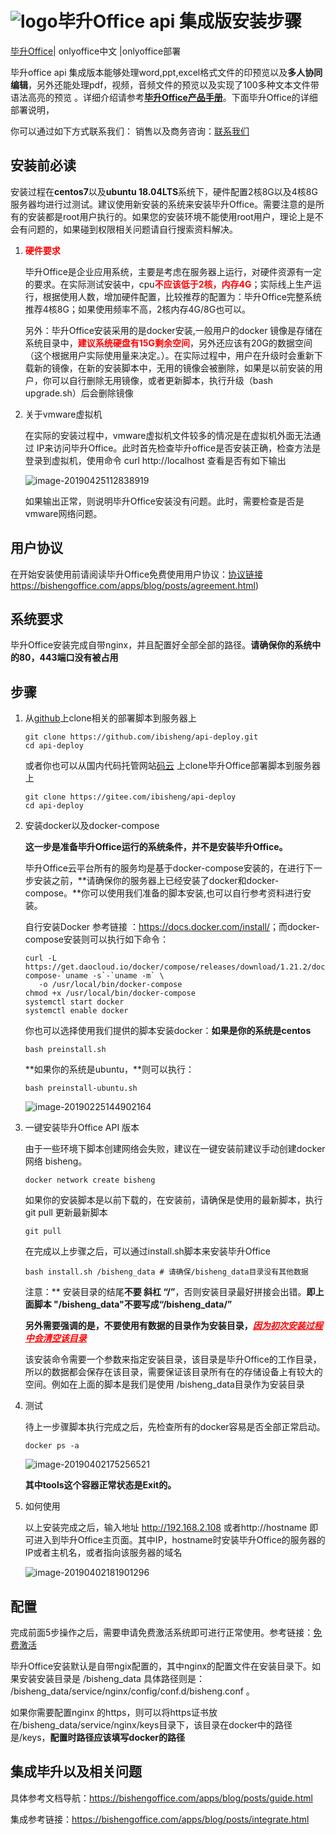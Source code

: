 

# ![logo](https://bisheng-public.oss-cn-zhangjiakou.aliyuncs.com/resource/favicon.ico)毕升Office api 集成版安装步骤

[毕升Office](https://bishengoffice.com)| onlyoffice中文 |onlyoffice部署

毕升office api 集成版本能够处理word,ppt,excel格式文件的印预览以及**多人协同编辑**，另外还能处理pdf，视频，音频文件的预览以及实现了100多种文本文件带语法高亮的预览 。详细介绍请参考[**毕升Office产品手册**](https://bishengoffice.com)。下面毕升Office的详细部署说明，

你可以通过如下方式联系我们：
销售以及商务咨询：[联系我们](https://bishengoffice.com/apps/blog/posts/aboutus.html)

## 

## 安装前必读

安装过程在**centos7**以及**ubuntu 18.04LTS**系统下，硬件配置2核8G以及4核8G服务器均进行过测试。建议使用新安装的系统来安装毕升Office。需要注意的是所有的安装都是root用户执行的。如果您的安装环境不能使用root用户，理论上是不会有问题的，如果碰到权限相关问题请自行搜索资料解决。

1. <span style="color:red;font-weight:bold;">硬件要求</span>

   毕升Office是企业应用系统，主要是考虑在服务器上运行，对硬件资源有一定的要求。在实际测试安装中，cpu<span style="color:red;font-weight:bold;">不应该低于2核，内存4G</span>；实际线上生产运行，根据使用人数，增加硬件配置，比较推荐的配置为：毕升Office完整系统推荐4核8G；如果使用频率不高，2核内存4G/8G也可以。

   另外：毕升Office安装采用的是docker安装,一般用户的docker 镜像是存储在系统目录中，<span style="color:red;font-weight:bold;">建议系统硬盘有15G剩余空间</span>，另外还应该有20G的数据空间（这个根据用户实际使用量来决定。）。在实际过程中，用户在升级时会重新下载新的镜像，在新的安装脚本中，无用的镜像会被删除，如果是以前安装的用户，你可以自行删除无用镜像，或者更新脚本，执行升级（bash upgrade.sh）后会删除镜像

2. 关于vmware虚拟机

   在实际的安装过程中，vmware虚拟机文件较多的情况是在虚拟机外面无法通过 IP来访问毕升Office。此时首先检查毕升office是否安装正确，检查方法是登录到虚拟机，使用命令 curl http://localhost 查看是否有如下输出

   ![image-20190425112838919](https://bisheng-public.nodoc.cn/resource/image-20190425112838919.png)

   如果输出正常，则说明毕升Office安装没有问题。此时，需要检查是否是vmware网络问题。

## 用户协议

在开始安装使用前请阅读毕升Office免费使用用户协议：[协议链接](https://bishengoffice.com/apps/blog/posts/agreement.html)https://bishengoffice.com/apps/blog/posts/agreement.html)

## 系统要求

毕升Office安装完成自带nginx，并且配置好全部全部的路径。**请确保你的系统中的80，443端口没有被占用**

## 步骤

1. 从[github](https://github.com/ibisheng/deploy.git)上clone相关的部署脚本到服务器上

   ```shell
   git clone https://github.com/ibisheng/api-deploy.git
   cd api-deploy
   ```

   或者你也可以从国内代码托管网站[码云](https://gitee.com/ibisheng) 上clone毕升Office部署脚本到服务器上

   ```
   git clone https://gitee.com/ibisheng/api-deploy
   cd api-deploy
   ```

2. 安装docker以及docker-compose

   **这一步是准备毕升Office运行的系统条件，并不是安装毕升Office。**

   毕升Office云平台所有的服务均是基于docker-compose安装的，在进行下一步安装之前，**请确保你的服务器上已经安装了docker和docker-compose。**你可以使用我们准备的脚本安装,也可以自行参考资料进行安装。

   自行安装Docker 参考链接 ：<https://docs.docker.com/install/>；而docker-compose安装则可以执行如下命令：

   ```shell
   curl -L https://get.daocloud.io/docker/compose/releases/download/1.21.2/docker-compose-`uname -s`-`uname -m` \
      -o /usr/local/bin/docker-compose
   chmod +x /usr/local/bin/docker-compose
   systemctl start docker
   systemctl enable docker
   ```

   你也可以选择使用我们提供的脚本安装docker：**如果是你的系统是centos**

   ```shell
   bash preinstall.sh
   ```

   **如果你的系统是ubuntu，**则可以执行：

   ```shell
   bash preinstall-ubuntu.sh
   ```

   

   ![image-20190225144902164](https://bisheng-public.oss-cn-zhangjiakou.aliyuncs.com/resource/docker-version.png)

3. 一键安装毕升Office API 版本

   由于一些环境下脚本创建网络会失败，建议在一键安装前建议手动创建docker 网络 bisheng。

   ```shell
   docker network create bisheng
   ```

   如果你的安装脚本是以前下载的，在安装前，请确保是使用的最新脚本，执行git pull 更新最新脚本

   ```shell
   git pull
   ```

   在完成以上步骤之后，可以通过install.sh脚本来安装毕升Office

   ```shell
   bash install.sh /bisheng_data # 请确保/bisheng_data目录没有其他数据
   ```

   注意：** 安装目录的结尾**不要 斜杠 “/”**，否则安装目录最好拼接会出错。**即上面脚本 "/bisheng_data"不要写成“/bisheng_data/”**

   **另外需要强调的是，不要使用有数据的目录作为安装目录，<span style="color: red;">*<u>因为初次安装过程中会清空该目录</u>*</span>**

   该安装命令需要一个参数来指定安装目录，该目录是毕升Office的工作目录，所以的数据都会保存在该目录，需要保证该目录所有在的存储设备上有较大的空间。例如在上面的脚本是我们是使用 /bisheng_data目录作为安装目录

4. 测试

   待上一步骤脚本执行完成之后，先检查所有的docker容易是否全部正常启动。

   ```shell
   docker ps -a
   ```

   ![image-20190402175256521](https://bisheng-public.oss-cn-zhangjiakou.aliyuncs.com/resource/image-20190402175256521.png)

   **其中tools这个容器正常状态是Exit的。**

5. 如何使用

   以上安装完成之后，输入地址 http://192.168.2.108 或者http://hostname  即可进入到毕升Office主页面。其中IP，hostname时安装毕升Office的服务器的IP或者主机名，或者指向该服务器的域名

   ![image-20190402181901296](https://bisheng-public.oss-cn-zhangjiakou.aliyuncs.com/resource/image-20190402181901296.png)




## 配置

完成前面5步操作之后，需要申请免费激活系统即可进行正常使用。参考链接：[免费激活](https://bishengoffice.com/apps/blog/posts/install-active.html)

毕升Office安装默认是自带ngix配置的，其中nginx的配置文件在安装目录下。如果安装安装目录是 /bisheng_data 具体路径则是： /bisheng_data/service/nginx/config/conf.d/bisheng.conf 。

如果你需要配置nginx 的https，则可以将https证书放在/bisheng_data/service/nginx/keys目录下，该目录在docker中的路径是/keys，**配置时路径应该填写docker的路径**

## 集成毕升以及相关问题

具体参考文档导航：<https://bishengoffice.com/apps/blog/posts/guide.html>

集成参考链接：<https://bishengoffice.com/apps/blog/posts/integrate.html>
